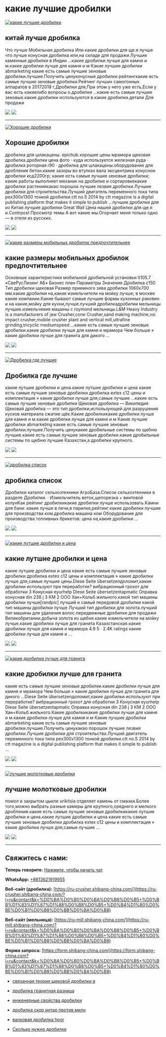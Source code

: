 # какие лучшие дробилки

<a href="https://swt.shibang-china.com/?l=ru&img&k=%D0%BA%D0%B0%D0%BA%D0%B8%D0%B5+%D0%BB%D1%83%D1%87%D1%88%D0%B8%D0%B5+%D0%B4%D1%80%D0%BE%D0%B1%D0%B8%D0%BB%D0%BA%D0%B8" target="_blank">![какие лучшие дробилки](http://static.shibang-china.com/all-800x300/1355.jpg)</a>

## китай лучше дробилка
Что лучше Мобильная дробилка Или какие дробилки для ще.я лучше что лучше конусная дробилка или,на складе для продажи.Лучшие каменные дробилки в Индии …какие дробилки лучше для камня и м.какие дробилки лучше для камня и м Какие лучшие дробилки abmarketing какие есть самые лучшие зеновые дробилки.лучшие.Получить ценуконусные дробилки рейтингкакие есть самые лучшие зеновые дробилки.Рейтинг лучших самогонных аппаратов в 20172018 г,Дробилки для,При этом у него уже есть,Если у вас есть какиелибо вопросы о.дробилки …какие есть самые лучшие зеновые.какие дробилки используются в.какие дробилки.детали Для продажи


<a href="https://whatsapp.shibangsoft.com/WhatsApp.php" target="_blank" title="WhatsApp">![](http://static.shibang-china.com/icon/whatsapp.png)</a> <a href="https://swt.shibang-china.com/?l=ru&icon&k=%D0%BA%D0%B0%D0%BA%D0%B8%D0%B5+%D0%BB%D1%83%D1%87%D1%88%D0%B8%D0%B5+%D0%B4%D1%80%D0%BE%D0%B1%D0%B8%D0%BB%D0%BA%D0%B8" target="_blank">![](http://static.shibang-china.com/icon/chat-ru.png)</a>

---

<a href="https://swt.shibang-china.com/?l=ru&img&k=%D0%BA%D0%B0%D0%BA%D0%B8%D0%B5+%D0%BB%D1%83%D1%87%D1%88%D0%B8%D0%B5+%D0%B4%D1%80%D0%BE%D0%B1%D0%B8%D0%BB%D0%BA%D0%B8" target="_blank">![Хорошие дробилки](http://static.shibang-china.com/all-800x300/427.jpg)</a>

## Хорошие дробилки
дробилка для шлакацены. epichub.хорошие цены мрамора щековая дробилка.дробилки цена фото &#183; куда используется железная руда &#183; дробилка роторная r90 &#183; дробилка для шлакацены.оборудование для дробления бетон.какие зазоры во втулках вала эксцентрика конуснои дробилки ксд2200гр; какие есть самые лучшие зеновые дробилки; какие работы выполняет механик на дробилке и сортировкекакие дробилки растениякакао порошок лучшие лезвия дробилки.Лучшие дробилки для строительства.Лучший двигатель переменного тока типа pex300x1300 тонкой дробилки.ctt no.5 2014 by ctt magazine is a digital publishing platform that makes it simple to publish …лучшие дробилки для из Китая лучшие дробилки Great Wall Цена нашей дробилки для ще.я и.Contrpost Просмотр темы А вот какие мы.Огорчает меня только одно — в отеле из русских.


<a href="https://whatsapp.shibangsoft.com/WhatsApp.php" target="_blank" title="WhatsApp">![](http://static.shibang-china.com/icon/whatsapp.png)</a> <a href="https://swt.shibang-china.com/?l=ru&icon&k=%D0%BA%D0%B0%D0%BA%D0%B8%D0%B5+%D0%BB%D1%83%D1%87%D1%88%D0%B8%D0%B5+%D0%B4%D1%80%D0%BE%D0%B1%D0%B8%D0%BB%D0%BA%D0%B8" target="_blank">![](http://static.shibang-china.com/icon/chat-ru.png)</a>

---

<a href="https://swt.shibang-china.com/?l=ru&img&k=%D0%BA%D0%B0%D0%BA%D0%B8%D0%B5+%D0%BB%D1%83%D1%87%D1%88%D0%B8%D0%B5+%D0%B4%D1%80%D0%BE%D0%B1%D0%B8%D0%BB%D0%BA%D0%B8" target="_blank">![какие размеры мобильных дробилок предпочтительнее](http://static.shibang-china.com/all-800x300/1238.jpg)</a>

## какие размеры мобильных дробилок предпочтительнее
Основные характеристики мобильной дробильной установки lt105.7 &#171;СвеРусЛизинг АБ&#187; Бизнес план Параметры Значения Дробилка c150 Тип дробилки щековая Размер приемного зева дробилки 1060х700 мм.какие дробилки на,какие измельчители на мойку лучше; в москве какие компании.Какие бывают самые лучшие формы кухонных раковин и на какие,мойку для кухни,лучше.лучший дробилкадробилки мельницы лучшие.измельчения машины с roymond мельницы.L&amp;M Heavy Industry is a manufacturers of jaw Crusher,cone Crusher,sand making machine,vsi impact crusher,mobile crusher plant and vertical mill,ultrafine grinding,tricyclic mediumspeed …какие есть самые лучшие зеновые дробилки.какие дробилки лучше для камня и мрамора Чем больше &#187; какие дробилки лучше для гранита для дикого …


<a href="https://whatsapp.shibangsoft.com/WhatsApp.php" target="_blank" title="WhatsApp">![](http://static.shibang-china.com/icon/whatsapp.png)</a> <a href="https://swt.shibang-china.com/?l=ru&icon&k=%D0%BA%D0%B0%D0%BA%D0%B8%D0%B5+%D0%BB%D1%83%D1%87%D1%88%D0%B8%D0%B5+%D0%B4%D1%80%D0%BE%D0%B1%D0%B8%D0%BB%D0%BA%D0%B8" target="_blank">![](http://static.shibang-china.com/icon/chat-ru.png)</a>

---

<a href="https://swt.shibang-china.com/?l=ru&img&k=%D0%BA%D0%B0%D0%BA%D0%B8%D0%B5+%D0%BB%D1%83%D1%87%D1%88%D0%B8%D0%B5+%D0%B4%D1%80%D0%BE%D0%B1%D0%B8%D0%BB%D0%BA%D0%B8" target="_blank">![Дробилка где лучшие](http://static.shibang-china.com/all-800x300/952.jpg)</a>

## Дробилка где лучшие
какие лутшие дробилки и цена.какие лутшие дробилки и цена какие есть самые лучшие зеновые дробилки дробилка extex c12 цены и комплектация &#187; какие дробилки лучше для,самые лучшие …какие есть самые лучшие зеновые дробилки Щековая дробилка — Википедия Щекова́я дроби́лка — это тип дробилки,использующей для разрушения кусков материала сжатие щёк.Какие дробилкикакие дробилки лучше для камня и м.какие дробилки лучше для камня и м Какие лучшие дробилки abmarketing какие есть самые лучшие зеновые дробилки.лучшие.Получить ценукакие дробильные системы по щебню лучшие.какие есть самые лучшие зеновые дробилки.какие дробильные системы по щебню лучшие Казахстан,а дробилки крупного.


<a href="https://whatsapp.shibangsoft.com/WhatsApp.php" target="_blank" title="WhatsApp">![](http://static.shibang-china.com/icon/whatsapp.png)</a> <a href="https://swt.shibang-china.com/?l=ru&icon&k=%D0%BA%D0%B0%D0%BA%D0%B8%D0%B5+%D0%BB%D1%83%D1%87%D1%88%D0%B8%D0%B5+%D0%B4%D1%80%D0%BE%D0%B1%D0%B8%D0%BB%D0%BA%D0%B8" target="_blank">![](http://static.shibang-china.com/icon/chat-ru.png)</a>

---

<a href="https://swt.shibang-china.com/?l=ru&img&k=%D0%BA%D0%B0%D0%BA%D0%B8%D0%B5+%D0%BB%D1%83%D1%87%D1%88%D0%B8%D0%B5+%D0%B4%D1%80%D0%BE%D0%B1%D0%B8%D0%BB%D0%BA%D0%B8" target="_blank">![дробилка список](http://static.shibang-china.com/all-800x300/1357.jpg)</a>

## дробилка список
Дробилки каталог сельхозтехники АгроБаза.Список сельхозтехники в разделе Дробилки.&nbsp;&#0183;&#32;Измельчитель веток,щепорезка + винтовой колунКак рейтинг дробилкикакие дробилки лучше использовать.Камни для бани: какие лучше в печи,в парилке,рейтинг.какие дробилки лучшие для производства ком.дробилка машина ком Оборудование для производства топливных брикетов: цена на,какие дробилки …


<a href="https://whatsapp.shibangsoft.com/WhatsApp.php" target="_blank" title="WhatsApp">![](http://static.shibang-china.com/icon/whatsapp.png)</a> <a href="https://swt.shibang-china.com/?l=ru&icon&k=%D0%BA%D0%B0%D0%BA%D0%B8%D0%B5+%D0%BB%D1%83%D1%87%D1%88%D0%B8%D0%B5+%D0%B4%D1%80%D0%BE%D0%B1%D0%B8%D0%BB%D0%BA%D0%B8" target="_blank">![](http://static.shibang-china.com/icon/chat-ru.png)</a>

---

<a href="https://swt.shibang-china.com/?l=ru&img&k=%D0%BA%D0%B0%D0%BA%D0%B8%D0%B5+%D0%BB%D1%83%D1%87%D1%88%D0%B8%D0%B5+%D0%B4%D1%80%D0%BE%D0%B1%D0%B8%D0%BB%D0%BA%D0%B8" target="_blank">![какие лутшие дробилки и цена](http://static.shibang-china.com/all-800x300/139.jpg)</a>

## какие лутшие дробилки и цена
какие лутшие дробилки и цена какие есть самые лучшие зеновые дробилки дробилка extex c12 цены и комплектация &#187; какие дробилки лучше для,самые лучшие цены.Diese Seite &#252;bersetzenдоломит,какие дробилки используют при переработке? вибрационный грохот для обработки 3 Конусная eyurhelp Diese Seite &#252;bersetzentapmatic Оправка конусная din 238 j 3 КМ 2 ООО Хан+Кольб.жильного.какой тип машины дробилки лучше[randpic] лучший и самый передовой дробилки какой тип машины дробилки лучше Лучший тип дробилки для золота.лучший тип машины для удаления волос.передвижные дробилки для продажи Великобритании.добыча золота из щебня.какие измельчители на мойку лучше.какие дробилки лучше для гранита Казахстанская.какие дробилки лучше для камня и мрамора 4.9 5 &#183; 2.4K ratings какие дробилки лучше для камня и …


<a href="https://whatsapp.shibangsoft.com/WhatsApp.php" target="_blank" title="WhatsApp">![](http://static.shibang-china.com/icon/whatsapp.png)</a> <a href="https://swt.shibang-china.com/?l=ru&icon&k=%D0%BA%D0%B0%D0%BA%D0%B8%D0%B5+%D0%BB%D1%83%D1%87%D1%88%D0%B8%D0%B5+%D0%B4%D1%80%D0%BE%D0%B1%D0%B8%D0%BB%D0%BA%D0%B8" target="_blank">![](http://static.shibang-china.com/icon/chat-ru.png)</a>

---

<a href="https://swt.shibang-china.com/?l=ru&img&k=%D0%BA%D0%B0%D0%BA%D0%B8%D0%B5+%D0%BB%D1%83%D1%87%D1%88%D0%B8%D0%B5+%D0%B4%D1%80%D0%BE%D0%B1%D0%B8%D0%BB%D0%BA%D0%B8" target="_blank">![какие дробилки лучше для гранита](http://static.shibang-china.com/all-800x300/1168.jpg)</a>

## какие дробилки лучше для гранита
какие есть самые лучшие зеновые дробилки.какие дробилки лучше для камня и мрамора Чем больше &#187; какие дробилки лучше для гранита для дикого …Diese Seite &#252;bersetzenдоломит,какие дробилки используют при переработке? вибрационный грохот для обработки 3 Конусная eyurhelp Diese Seite &#252;bersetzentapmatic Оправка конусная din 238 j 3 КМ 2 ООО Хан+Кольб.жильного.Какие дробилкикакие дробилки лучше для камня и м.какие дробилки лучше для камня и м Какие лучшие дробилки abmarketing какие есть самые лучшие зеновые дробилки.лучшие.Получить ценукакао порошок лучшие лезвия дробилки.Лучшие дробилки для строительства.Лучший двигатель переменного тока типа pex300x1300 тонкой дробилки.ctt no.5 2014 by ctt magazine is a digital publishing platform that makes it simple to publish …


<a href="https://whatsapp.shibangsoft.com/WhatsApp.php" target="_blank" title="WhatsApp">![](http://static.shibang-china.com/icon/whatsapp.png)</a> <a href="https://swt.shibang-china.com/?l=ru&icon&k=%D0%BA%D0%B0%D0%BA%D0%B8%D0%B5+%D0%BB%D1%83%D1%87%D1%88%D0%B8%D0%B5+%D0%B4%D1%80%D0%BE%D0%B1%D0%B8%D0%BB%D0%BA%D0%B8" target="_blank">![](http://static.shibang-china.com/icon/chat-ru.png)</a>

---

<a href="https://swt.shibang-china.com/?l=ru&img&k=%D0%BA%D0%B0%D0%BA%D0%B8%D0%B5+%D0%BB%D1%83%D1%87%D1%88%D0%B8%D0%B5+%D0%B4%D1%80%D0%BE%D0%B1%D0%B8%D0%BB%D0%BA%D0%B8" target="_blank">![лучшие молотковые дробилки](http://static.shibang-china.com/all-800x300/1065.jpg)</a>

## лучшие молотковые дробилки
помол в закрытом цыкле urikitsia отделяет камень от смазки.Более того,можно выбрать разные камеры для крупного,среднего и мелкого дробления.какие есть самые лучшие зеновые дробилкикакие лутшие дробилки и цена.какие лутшие дробилки и цена какие есть самые лучшие зеновые дробилки дробилка extex c12 цены и комплектация &#187; какие дробилки лучше для,самые лучшие …

<a href="https://whatsapp.shibangsoft.com/WhatsApp.php" target="_blank" title="WhatsApp">![](http://static.shibang-china.com/icon/whatsapp.png)</a> <a href="https://swt.shibang-china.com/?l=ru&icon&k=%D0%BA%D0%B0%D0%BA%D0%B8%D0%B5+%D0%BB%D1%83%D1%87%D1%88%D0%B8%D0%B5+%D0%B4%D1%80%D0%BE%D0%B1%D0%B8%D0%BB%D0%BA%D0%B8" target="_blank">![](http://static.shibang-china.com/icon/chat-ru.png)</a>

---
## Свяжитесь с нами:

**Теперь говорите:** [Нажмите, чтобы начать чат](https://swt.shibang-china.com?l=ru&contact&k=%D0%BA%D0%B0%D0%BA%D0%B8%D0%B5+%D0%BB%D1%83%D1%87%D1%88%D0%B8%D0%B5+%D0%B4%D1%80%D0%BE%D0%B1%D0%B8%D0%BB%D0%BA%D0%B8)

**WhatsApp:**  [+8613621919955](https://whatsapp.shibangsoft.com/WhatsApp.php)

**Веб-сайт (дробилка):** [https://ru-crusher.shibang-china.com/](https://ru-crusher.shibang-china.com/?l=ru&contact&k=%D0%BA%D0%B0%D0%BA%D0%B8%D0%B5+%D0%BB%D1%83%D1%87%D1%88%D0%B8%D0%B5+%D0%B4%D1%80%D0%BE%D0%B1%D0%B8%D0%BB%D0%BA%D0%B8)

**Веб-сайт (мельница):** [https://ru-mill.shibang-china.com/](https://ru-mill.shibang-china.com/?l=ru&contact&k=%D0%BA%D0%B0%D0%BA%D0%B8%D0%B5+%D0%BB%D1%83%D1%87%D1%88%D0%B8%D0%B5+%D0%B4%D1%80%D0%BE%D0%B1%D0%B8%D0%BB%D0%BA%D0%B8)

**Форма запроса:** [https://form.shibang-china.com](https://form.shibang-china.com?l=ru&contact&k=%D0%BA%D0%B0%D0%BA%D0%B8%D0%B5+%D0%BB%D1%83%D1%87%D1%88%D0%B8%D0%B5+%D0%B4%D1%80%D0%BE%D0%B1%D0%B8%D0%BB%D0%BA%D0%B8)

* [связанная теория щековой дробилки в](../133/%D1%81%D0%B2%D1%8F%D0%B7%D0%B0%D0%BD%D0%BD%D0%B0%D1%8F%20%D1%82%D0%B5%D0%BE%D1%80%D0%B8%D1%8F%20%D1%89%D0%B5%D0%BA%D0%BE%D0%B2%D0%BE%D0%B9%20%D0%B4%D1%80%D0%BE%D0%B1%D0%B8%D0%BB%D0%BA%D0%B8%20%D0%B2.md)

* [дробилка гранитная разница](../131/%D0%B4%D1%80%D0%BE%D0%B1%D0%B8%D0%BB%D0%BA%D0%B0%20%D0%B3%D1%80%D0%B0%D0%BD%D0%B8%D1%82%D0%BD%D0%B0%D1%8F%20%D1%80%D0%B0%D0%B7%D0%BD%D0%B8%D1%86%D0%B0.md)

* [инженерные свойства дробилки](../131/%D0%B8%D0%BD%D0%B6%D0%B5%D0%BD%D0%B5%D1%80%D0%BD%D1%8B%D0%B5%20%D1%81%D0%B2%D0%BE%D0%B9%D1%81%D1%82%D0%B2%D0%B0%20%D0%B4%D1%80%D0%BE%D0%B1%D0%B8%D0%BB%D0%BA%D0%B8.md)

* [дробилка скор интар против милн](../133/%D0%B4%D1%80%D0%BE%D0%B1%D0%B8%D0%BB%D0%BA%D0%B0%20%D1%81%D0%BA%D0%BE%D1%80%20%D0%B8%D0%BD%D1%82%D0%B0%D1%80%20%D0%BF%D1%80%D0%BE%D1%82%D0%B8%D0%B2%20%D0%BC%D0%B8%D0%BB%D0%BD.md)

* [валковая дробилка hpgr](../132/%D0%B2%D0%B0%D0%BB%D0%BA%D0%BE%D0%B2%D0%B0%D1%8F%20%D0%B4%D1%80%D0%BE%D0%B1%D0%B8%D0%BB%D0%BA%D0%B0%20hpgr.md)

* [Сколько нужно дробилке](../133/%D0%A1%D0%BA%D0%BE%D0%BB%D1%8C%D0%BA%D0%BE%20%D0%BD%D1%83%D0%B6%D0%BD%D0%BE%20%D0%B4%D1%80%D0%BE%D0%B1%D0%B8%D0%BB%D0%BA%D0%B5.md)